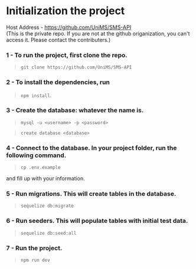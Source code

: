 # Initialization the project

Host Address - https://github.com/UniMS/SMS-API <br>
(This is the private repo. If you are not at the github origanization, you can't access it. Please contact the contributers.)

### 1 - To run the project, first clone the repo.

> `git clone https://github.com/UniMS/SMS-API`

### 2 - To install the dependencies, run

> `npm install`.

### 3 - Create the database: whatever the name is.

> `mysql -u <username> -p <password>`

> `create database <database>`

### 4 - Connect to the database. In your project folder, run the following command.

> `cp .env.example`

and fill up with your information.

### 5 - Run migrations. This will create tables in the database.

> `sequelize db:migrate`

### 6 - Run seeders. This will populate tables with initial test data.

> `sequelize db:seed:all`

### 7 - Run the project.

> `npm run dev`
